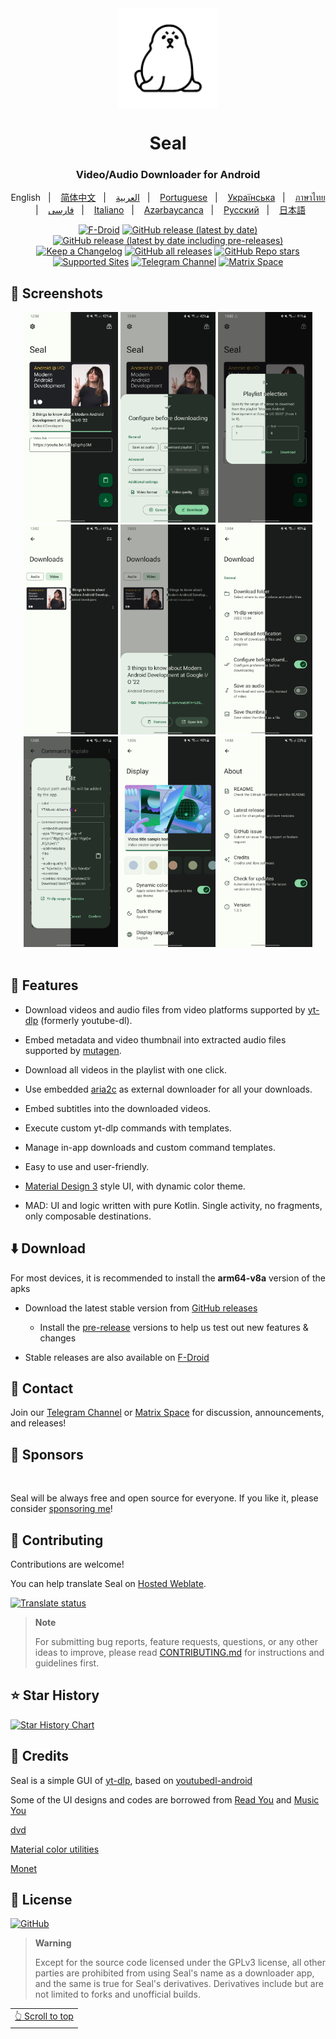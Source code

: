 <div align="center">

<img width="" src="fastlane/metadata/android/en-US/images/icon.png"  width=160 height=160  align="center">

# Seal

### Video/Audio Downloader for Android


English
&nbsp;&nbsp;| &nbsp;&nbsp;
<a href="https://github.com/JunkFood02/Seal/blob/main/README-zh.md">简体中文</a>
&nbsp;&nbsp;| &nbsp;&nbsp;
<a href="https://github.com/JunkFood02/Seal/blob/main/README-ar.md">العربية</a>
&nbsp;&nbsp;| &nbsp;&nbsp;
<a href="https://github.com/JunkFood02/Seal/blob/main/README-pt.md">Portuguese</a>
&nbsp;&nbsp;| &nbsp;&nbsp;
<a href="https://github.com/JunkFood02/Seal/blob/main/README-ua.md">Українська</a>
&nbsp;&nbsp;| &nbsp;&nbsp;
<a href="https://github.com/JunkFood02/Seal/blob/main/README-th.md">ภาษาไทย</a>
&nbsp;&nbsp;| &nbsp;&nbsp;
<a href="https://github.com/JunkFood02/Seal/blob/main/README-fa.md">فارسی</a>
&nbsp;&nbsp;| &nbsp;&nbsp;
<a href="https://github.com/JunkFood02/Seal/blob/main/README-it.md">Italiano</a>
&nbsp;&nbsp;| &nbsp;&nbsp;
<a href="https://github.com/JunkFood02/Seal/blob/main/README-az.md">Azərbaycanca</a>
&nbsp;&nbsp;| &nbsp;&nbsp;
<a href="https://github.com/JunkFood02/Seal/blob/main/README-ru.md">Русский</a>
&nbsp;&nbsp;| &nbsp;&nbsp;
<a href="https://github.com/JunkFood02/Seal/blob/main/README-ja.md">日本語</a>


[![F-Droid](https://img.shields.io/f-droid/v/com.junkfood.seal?color=b4eb12&label=F-Droid&logo=fdroid&logoColor=1f78d2)](https://f-droid.org/en/packages/com.junkfood.seal)
[![GitHub release (latest by date)](https://img.shields.io/github/v/release/JunkFood02/Seal?color=black&label=Stable&logo=github)](https://github.com/JunkFood02/Seal/releases/latest/)
[![GitHub release (latest by date including pre-releases)](https://img.shields.io/github/v/release/JunkFood02/Seal?include_prereleases&label=Preview&logo=Github)](https://github.com/JunkFood02/Seal/releases/)
[![Keep a Changelog](https://img.shields.io/badge/Changelog-lightgray?style=flat&color=gray&logo=keep-a-changelog)](https://github.com/JunkFood02/Seal/blob/main/CHANGELOG.md)
[![GitHub all releases](https://img.shields.io/github/downloads/JunkFood02/Seal/total?label=Downloads&logo=github)](https://github.com/JunkFood02/Seal/releases/)
[![GitHub Repo stars](https://img.shields.io/github/stars/JunkFood02/Seal?color=informational&label=Stars)](https://github.com/JunkFood02/Seal/stargazers)
[![Supported Sites](https://img.shields.io/badge/Supported-Sites-9cf.svg?style=flat)](https://github.com/yt-dlp/yt-dlp/blob/master/supportedsites.md)
[![Telegram Channel](https://img.shields.io/badge/Telegram-Seal-blue?style=flat&logo=telegram)](https://t.me/seal_app)
[![Matrix Space](https://img.shields.io/badge/Matrix-Seal-Black?style=flat&color=black&logo=matrix)](https://matrix.to/#/#seal-space:matrix.org)


</div>


## 📱 Screenshots

<div align="center">
<div>
<img src="fastlane/metadata/android/en-US/images/phoneScreenshots/1.jpg" width="30%" />
<img src="fastlane/metadata/android/en-US/images/phoneScreenshots/2.jpg" width="30%" />
<img src="fastlane/metadata/android/en-US/images/phoneScreenshots/3.jpg" width="30%" />
<img src="fastlane/metadata/android/en-US/images/phoneScreenshots/4.jpg" width="30%" />
<img src="fastlane/metadata/android/en-US/images/phoneScreenshots/5.jpg" width="30%" />
<img src="fastlane/metadata/android/en-US/images/phoneScreenshots/6.jpg" width="30%" />
<img src="fastlane/metadata/android/en-US/images/phoneScreenshots/7.jpg" width="30%" />
<img src="fastlane/metadata/android/en-US/images/phoneScreenshots/8.jpg" width="30%" />
<img src="fastlane/metadata/android/en-US/images/phoneScreenshots/9.jpg" width="30%" />
</div>
</div>

<br>

## 📖 Features

- Download videos and audio files from video platforms supported by [yt-dlp](https://github.com/yt-dlp/yt-dlp) (formerly youtube-dl).

- Embed metadata and video thumbnail into extracted audio files supported by [mutagen](https://github.com/quodlibet/mutagen).

- Download all videos in the playlist with one click.

- Use embedded [aria2c](https://github.com/aria2/aria2) as external downloader for all your downloads.

- Embed subtitles into the downloaded videos.

- Execute custom yt-dlp commands with templates.

- Manage in-app downloads and custom command templates.

- Easy to use and user-friendly.

- [Material Design 3](https://m3.material.io/) style UI, with dynamic color theme.

- MAD: UI and logic written with pure Kotlin. Single activity, no fragments, only composable destinations.



## ⬇️ Download

For most devices, it is recommended to install the **arm64-v8a** version of the apks

- Download the latest stable version from [GitHub releases](https://github.com/JunkFood02/Seal/releases/latest)
  - Install the [pre-release](https://github.com/JunkFood02/Seal/releases/) versions to help us test out new features & changes

- Stable releases are also available on [F-Droid](https://f-droid.org/packages/com.junkfood.seal/)

<!-- [<img src="https://fdroid.gitlab.io/artwork/badge/get-it-on.png"
     alt="Get it on F-Droid"
     height="70">](https://f-droid.org/packages/com.junkfood.seal/) -->

## 💬 Contact

Join our [Telegram Channel](https://t.me/seal_app) or [Matrix Space](https://matrix.to/#/#seal-space:matrix.org) for discussion, announcements, and releases!

## 💖 Sponsors

<p><!-- sponsors --><a href="https://github.com/4kaimar"><img src="https://github.com/4kaimar.png" width="60px" alt="" /></a><!-- sponsors --></p>


Seal will be always free and open source for everyone. If you like it, please consider [sponsoring me](https://github.com/sponsors/JunkFood02)!

## 🤝 Contributing

Contributions are welcome!

You can help translate Seal on [Hosted Weblate](https://hosted.weblate.org/projects/seal/).
	
[![Translate status](https://hosted.weblate.org/widgets/seal/-/strings/multi-auto.svg)](https://hosted.weblate.org/engage/seal/)
	
>**Note**
>
>For submitting bug reports, feature requests, questions, or any other ideas to improve, please read [CONTRIBUTING.md](https://github.com/JunkFood02/Seal/blob/main/CONTRIBUTING.md) for instructions and guidelines first.

## ⭐️ Star History

[![Star History Chart](https://api.star-history.com/svg?repos=JunkFood02/Seal&type=Timeline)](https://star-history.com/#JunkFood02/Seal&Timeline)


## 🧱 Credits

Seal is a simple GUI of [yt-dlp](https://github.com/yt-dlp/yt-dlp), based on [youtubedl-android](https://github.com/yausername/youtubedl-android)

Some of the UI designs and codes are borrowed from [Read You](https://github.com/Ashinch/ReadYou) and [Music You](https://github.com/Kyant0/MusicYou)

[dvd](https://github.com/yausername/dvd)

[Material color utilities](https://github.com/material-foundation/material-color-utilities)

[Monet](https://github.com/Kyant0/Monet)

## 📃 License

[![GitHub](https://img.shields.io/github/license/JunkFood02/Seal?style=for-the-badge)](https://github.com/JunkFood02/Seal/blob/main/LICENSE)

>**Warning**
>
>Except for the source code licensed under the GPLv3 license,
>all other parties are prohibited from using Seal's name as a downloader app,
>and the same is true for Seal's derivatives.
>Derivatives include but are not limited to forks and unofficial builds.

<div align="right">
<table><td>
<a href="#start-of-content">👆 Scroll to top</a>
</td></table>
</div>
